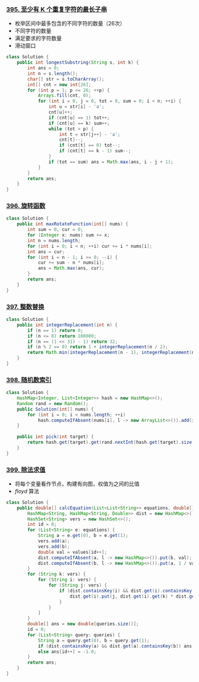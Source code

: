 ### [395. 至少有 K 个重复字符的最长子串](https://leetcode-cn.com/problems/longest-substring-with-at-least-k-repeating-characters/)

* 枚举区间中最多包含的不同字符的数量（26次）
* 不同字符的数量
* 满足要求的字符数量
* 滑动窗口

```java
class Solution {
    public int longestSubstring(String s, int k) {
        int ans = 0;
        int n = s.length();
        char[] str = s.toCharArray();
        int[] cnt = new int[26];
        for (int p = 1; p <= 26; ++p) {
            Arrays.fill(cnt, 0);
            for (int i = 0, j = 0, tot = 0, sum = 0; i < n; ++i) {
                int u = str[i] - 'a';
                cnt[u]++;
                if (cnt[u] == 1) tot++;
                if (cnt[u] == k) sum++;
                while (tot > p) {
                    int t = str[j++] - 'a';
                    cnt[t]--;
                    if (cnt[t] == 0) tot--;
                    if (cnt[t] == k - 1) sum--;
                }
                if (tot == sum) ans = Math.max(ans, i - j + 1);
            }
        }
        return ans;
    }
}
```

### [396. 旋转函数](https://leetcode-cn.com/problems/rotate-function/)

```java
class Solution {
    public int maxRotateFunction(int[] nums) {
        int sum = 0, cur = 0;
        for (Integer x: nums) sum += x;
        int n = nums.length;
        for (int i = 0; i < n; ++i) cur += i * nums[i];
        int ans = cur;
        for (int i = n - 1; i >= 0; --i) {
            cur += sum - n * nums[i];
            ans = Math.max(ans, cur);
        }
        return ans;
    }
}
```

### [397. 整数替换](https://leetcode-cn.com/problems/integer-replacement/)

```java
class Solution {
    public int integerReplacement(int n) {
        if (n == 1) return 0;
        if (n <= 0) return 100000;
        if (n == (1 << 31) - 1) return 32;
        if (n % 2 == 0) return 1 + integerReplacement(n / 2);
        return Math.min(integerReplacement(n - 1), integerReplacement(n + 1)) + 1;
    }
}
```

### [398. 随机数索引](https://leetcode-cn.com/problems/random-pick-index/)

```java
class Solution {
    HashMap<Integer, List<Integer>> hash = new HashMap<>();
    Random rand = new Random();
    public Solution(int[] nums) {
        for (int i = 0; i < nums.length; ++i) 
            hash.computeIfAbsent(nums[i], l -> new ArrayList<>()).add(i);
    }
    
    public int pick(int target) {
        return hash.get(target).get(rand.nextInt(hash.get(target).size()));
    }
}
```

### [399. 除法求值](https://leetcode-cn.com/problems/evaluate-division/)

* 将每个变量看作节点，构建有向图，权值为之间的比值
* $floyd$ 算法

```java
class Solution {
    public double[] calcEquation(List<List<String>> equations, double[] values, List<List<String>> queries) {
        HashMap<String, HashMap<String, Double>> dist = new HashMap<>();
        HashSet<String> vers = new HashSet<>();
        int id = 0;
        for (List<String> e: equations) {
            String a = e.get(0), b = e.get(1);
            vers.add(a);
            vers.add(b);
            double val = values[id++];
            dist.computeIfAbsent(a, l -> new HashMap<>()).put(b, val);
            dist.computeIfAbsent(b, l -> new HashMap<>()).put(a, 1 / val);
        }
        for (String k: vers) {
            for (String i: vers) {
                for (String j: vers) {
                    if (dist.containsKey(i) && dist.get(i).containsKey(k) && dist.containsKey(k) && dist.get(k).containsKey(j)) {
                        dist.get(i).put(j, dist.get(i).get(k) * dist.get(k).get(j));
                    }
                }
            }
        }
        double[] ans = new double[queries.size()];
        id = 0;
        for (List<String> query: queries) {
            String a = query.get(0), b = query.get(1);
            if (dist.containsKey(a) && dist.get(a).containsKey(b)) ans[id++] = dist.get(a).get(b);
            else ans[id++] = -1.0;
        }
        return ans;
    }
}
```

























